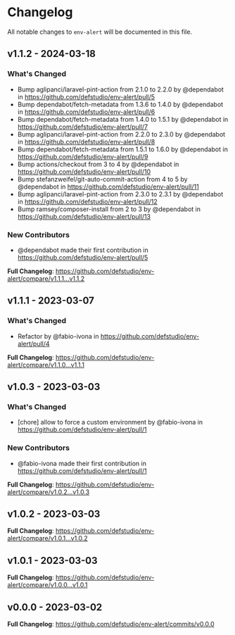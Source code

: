 # Changelog

All notable changes to `env-alert` will be documented in this file.

## v1.1.2 - 2024-03-18

### What's Changed

* Bump aglipanci/laravel-pint-action from 2.1.0 to 2.2.0 by @dependabot in https://github.com/defstudio/env-alert/pull/5
* Bump dependabot/fetch-metadata from 1.3.6 to 1.4.0 by @dependabot in https://github.com/defstudio/env-alert/pull/6
* Bump dependabot/fetch-metadata from 1.4.0 to 1.5.1 by @dependabot in https://github.com/defstudio/env-alert/pull/7
* Bump aglipanci/laravel-pint-action from 2.2.0 to 2.3.0 by @dependabot in https://github.com/defstudio/env-alert/pull/8
* Bump dependabot/fetch-metadata from 1.5.1 to 1.6.0 by @dependabot in https://github.com/defstudio/env-alert/pull/9
* Bump actions/checkout from 3 to 4 by @dependabot in https://github.com/defstudio/env-alert/pull/10
* Bump stefanzweifel/git-auto-commit-action from 4 to 5 by @dependabot in https://github.com/defstudio/env-alert/pull/11
* Bump aglipanci/laravel-pint-action from 2.3.0 to 2.3.1 by @dependabot in https://github.com/defstudio/env-alert/pull/12
* Bump ramsey/composer-install from 2 to 3 by @dependabot in https://github.com/defstudio/env-alert/pull/13

### New Contributors

* @dependabot made their first contribution in https://github.com/defstudio/env-alert/pull/5

**Full Changelog**: https://github.com/defstudio/env-alert/compare/v1.1.1...v1.1.2

## v1.1.1 - 2023-03-07

### What's Changed

- Refactor by @fabio-ivona in https://github.com/defstudio/env-alert/pull/4

**Full Changelog**: https://github.com/defstudio/env-alert/compare/v1.1.0...v1.1.1

## v1.0.3 - 2023-03-03

### What's Changed

- [chore] allow to force a custom environment by @fabio-ivona in https://github.com/defstudio/env-alert/pull/1

### New Contributors

- @fabio-ivona made their first contribution in https://github.com/defstudio/env-alert/pull/1

**Full Changelog**: https://github.com/defstudio/env-alert/compare/v1.0.2...v1.0.3

## v1.0.2 - 2023-03-03

**Full Changelog**: https://github.com/defstudio/env-alert/compare/v1.0.1...v1.0.2

## v1.0.1 - 2023-03-03

**Full Changelog**: https://github.com/defstudio/env-alert/compare/v1.0.0...v1.0.1

## v0.0.0 - 2023-03-02

**Full Changelog**: https://github.com/defstudio/env-alert/commits/v0.0.0
